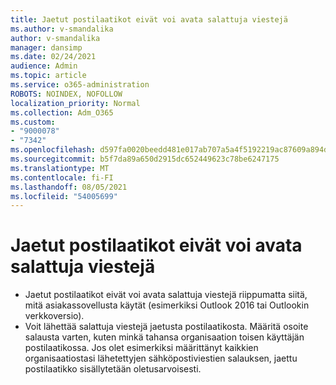 ```yaml
---
title: Jaetut postilaatikot eivät voi avata salattuja viestejä
ms.author: v-smandalika
author: v-smandalika
manager: dansimp
ms.date: 02/24/2021
audience: Admin
ms.topic: article
ms.service: o365-administration
ROBOTS: NOINDEX, NOFOLLOW
localization_priority: Normal
ms.collection: Adm_O365
ms.custom:
- "9000078"
- "7342"
ms.openlocfilehash: d597fa0020beedd481e017ab707a5a4f5192219ac87609a894d8ba7345ce3110
ms.sourcegitcommit: b5f7da89a650d2915dc652449623c78be6247175
ms.translationtype: MT
ms.contentlocale: fi-FI
ms.lasthandoff: 08/05/2021
ms.locfileid: "54005699"
---
```

# <a name="shared-mailboxes-cant-open-encrypted-messages"></a>Jaetut postilaatikot eivät voi avata salattuja viestejä

- Jaetut postilaatikot eivät voi avata salattuja viestejä riippumatta siitä, mitä asiakassovellusta käytät (esimerkiksi Outlook 2016 tai Outlookin verkkoversio).
- Voit lähettää salattuja viestejä jaetusta postilaatikosta. Määritä osoite salausta varten, kuten minkä tahansa organisaation toisen käyttäjän postilaatikossa. Jos olet esimerkiksi määrittänyt kaikkien organisaatiostasi lähetettyjen sähköpostiviestien salauksen, jaettu postilaatikko sisällytetään oletusarvoisesti.
